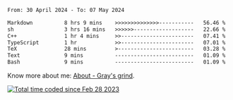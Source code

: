 <!--START_SECTION:waka-->

```txt
From: 30 April 2024 - To: 07 May 2024

Markdown          8 hrs 9 mins    >>>>>>>>>>>>>>-----------   56.46 %
sh                3 hrs 16 mins   >>>>>>-------------------   22.66 %
C++               1 hr 4 mins     >>-----------------------   07.41 %
TypeScript        1 hr            >>-----------------------   07.01 %
TeX               28 mins         >------------------------   03.28 %
Text              9 mins          -------------------------   01.09 %
Bash              9 mins          -------------------------   01.09 %
```

<!--END_SECTION:waka-->

<!-- [![grayxu's github stats](https://github-readme-stats.vercel.app/api?username=grayxu&count_private=true&show_icons=true)](https://github.com/grayxu) -->

Know more about me: [About - Gray's grind](https://www.grayxu.cn/).
<p align="left">
  <a href="https://wakatime.com/@c69eb31e-43a1-463f-8968-c3449e386f57"><img src="https://wakatime.com/badge/user/c69eb31e-43a1-463f-8968-c3449e386f57.svg" title="Total time coded since Feb 28 2023" /></a>
</p>

